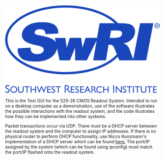 ![Logo](annotated-logo.png)

This is the Test GUI for the S25-26 CMOS Readout System. Intended to run on a desktop computer as a demonstration, use of the software illustrates the possible interactions with the readout system, and the code illustrates how they can be implemented into other systems. 

Packet transactions occur via UDP. There must be a DHCP server between the readout system and the computer to assign IP addresses. If there is no physical router to perform DHCP functionality, use Nicco Kunzmann's implementation of a DHCP server which can be found [here.](https://github.com/niccokunzmann/simple_dhcp_server) The port/IP assigned by the system (which can be found using ipconfig) must match the port/IP flashed onto the readout system.

